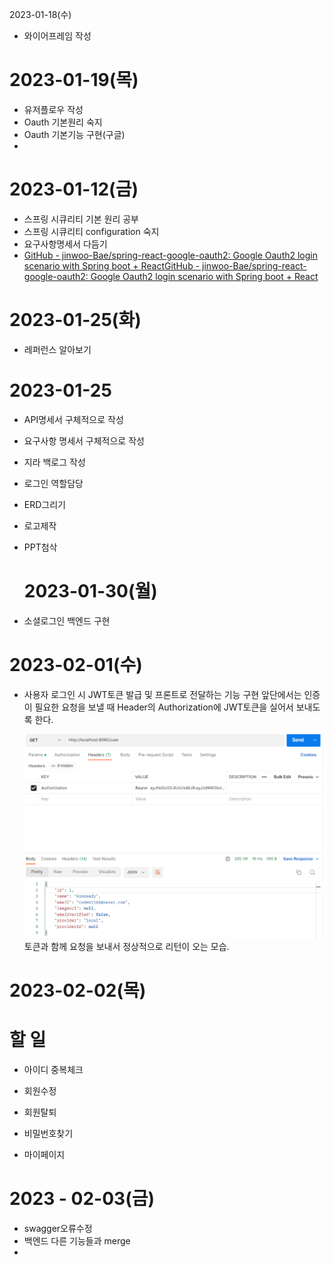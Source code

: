 2023-01-18(수)

- 와이어프레임 작성

# 2023-01-19(목)

- 유저플로우 작성
- Oauth 기본원리 숙지
- Oauth 기본기능 구현(구글)
- 

# 2023-01-12(금)

- 스프링 시큐리티 기본 원리 공부
- 스프링 시큐리티 configuration 숙지
- 요구사항명세서 다듬기
- [GitHub - jinwoo-Bae/spring-react-google-oauth2: Google Oauth2 login scenario with Spring boot + React](https://github.com/jinwoo-Bae/spring-react-google-oauth2.git)[GitHub - jinwoo-Bae/spring-react-google-oauth2: Google Oauth2 login scenario with Spring boot + React](https://github.com/jinwoo-Bae/spring-react-google-oauth2.git)

# 2023-01-25(화)

* 레퍼런스 알아보기


# 2023-01-25

* API명세서 구체적으로 작성

* 요구사항 명세서 구체적으로 작성

* 지라 백로그 작성

* 로그인 역할담당



* ERD그리기

* 로고제작

* PPT첨삭
  
  # 2023-01-30(월)

* 소셜로그인 백엔드 구현
  




# 2023-02-01(수)

* 사용자 로그인 시 JWT토큰 발급 및 프론트로 전달하는 기능 구현
  앞단에서는 인증이 필요한 요청을 보낼 때 Header의 Authorization에 JWT토큰을 실어서 보내도록 한다.
  
  <img src="assets/2023-02-01-17-48-20-image.png" title="" alt="" data-align="inline">토큰과 함께 요청을 보내서 정상적으로 리턴이 오는 모습.

  


# 2023-02-02(목)

# 할 일

* 아이디 중복체크

* 회원수정

* 회원탈퇴

* 비밀번호찾기

* 마이페이지


# 2023 - 02-03(금)
*  swagger오류수정
* 백엔드 다른 기능들과 merge
* 
